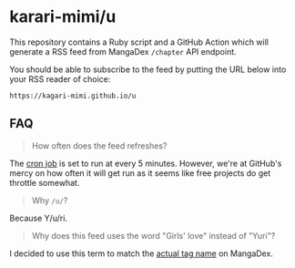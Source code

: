 # karari-mimi/u

This repository contains a Ruby script and a GitHub Action
which will generate a RSS feed from MangaDex `/chapter` API endpoint.

You should be able to subscribe to the feed
by putting the URL below into your RSS reader of choice:

```
https://kagari-mimi.github.io/u
```

## FAQ

> How often does the feed refreshes?

The [cron job][cron] is set to run at every 5 minutes.
However, we're at GitHub's mercy on how often it will get run
as it seems like free projects do get throttle somewhat.

[cron]: https://github.com/kagari-mimi/u/blob/95fdc7e5d203e80cf6a506328f301e49a8423fe6/.github/workflows/build-atom-feed.yml#L8

> Why `/u/`?

Because Y/u/ri.

> Why does this feed uses the word "Girls' love" instead of "Yuri"?

I decided to use this term to match the [actual tag name][tag] on MangaDex.

[tag]: https://mangadex.org/tag/a3c67850-4684-404e-9b7f-c69850ee5da6/girls-love
